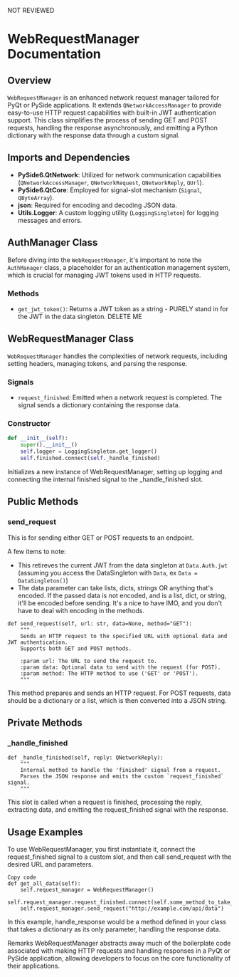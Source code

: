 NOT REVIEWED

# WebRequestManager Documentation

## Overview

`WebRequestManager` is an enhanced network request manager tailored for PyQt or PySide applications. It extends `QNetworkAccessManager` to provide easy-to-use HTTP request capabilities with built-in JWT authentication support. This class simplifies the process of sending GET and POST requests, handling the response asynchronously, and emitting a Python dictionary with the response data through a custom signal.

## Imports and Dependencies

- **PySide6.QtNetwork**: Utilized for network communication capabilities (`QNetworkAccessManager`, `QNetworkRequest`, `QNetworkReply`, `QUrl`).
- **PySide6.QtCore**: Employed for signal-slot mechanism (`Signal`, `QByteArray`).
- **json**: Required for encoding and decoding JSON data.
- **Utils.Logger**: A custom logging utility (`LoggingSingleton`) for logging messages and errors.

## AuthManager Class

Before diving into the `WebRequestManager`, it's important to note the `AuthManager` class, a placeholder for an authentication management system, which is crucial for managing JWT tokens used in HTTP requests.

### Methods

- `get_jwt_token()`: Returns a JWT token as a string - PURELY stand in for the JWT in the data singleton. DELETE ME

## WebRequestManager Class

`WebRequestManager` handles the complexities of network requests, including setting headers, managing tokens, and parsing the response.

### Signals

- `request_finished`: Emitted when a network request is completed. The signal sends a dictionary containing the response data.

### Constructor

```python
def __init__(self):
    super().__init__()
    self.logger = LoggingSingleton.get_logger()
    self.finished.connect(self._handle_finished)
```
Initializes a new instance of WebRequestManager, setting up logging and connecting the internal finished signal to the _handle_finished slot.

## Public Methods
### send_request

This is for sending either GET or POST requests to an endpoint.

A few items to note:
 - This retireves the current JWT from the data singleton at `Data.Auth.jwt` (assuming you access the DataSingleton with `Data`, ex `Data = DataSingleton()`)
 - The data parameter can take lists, dicts, strings OR anything that's encoded. If the passed data is not encoded, and is a list, dict, or string, it'll be encoded before sending. It's a nice to have IMO, and you don't have to deal with encoding in the methods. 

```
def send_request(self, url: str, data=None, method="GET"):
    """
    Sends an HTTP request to the specified URL with optional data and JWT authentication.
    Supports both GET and POST methods.

    :param url: The URL to send the request to.
    :param data: Optional data to send with the request (for POST).
    :param method: The HTTP method to use ('GET' or 'POST').
    """
```
This method prepares and sends an HTTP request. For POST requests, data should be a dictionary or a list, which is then converted into a JSON string.

## Private Methods

### _handle_finished
```
def _handle_finished(self, reply: QNetworkReply):
    """
    Internal method to handle the 'finished' signal from a request.
    Parses the JSON response and emits the custom `request_finished` signal.
    """
```

This slot is called when a request is finished, processing the reply, extracting data, and emitting the request_finished signal with the response.

## Usage Examples

To use WebRequestManager, you first instantiate it, connect the request_finished signal to a custom slot, and then call send_request with the desired URL and parameters.

```
Copy code
def get_all_data(self):
    self.request_manager = WebRequestManager()
    self.request_manager.request_finished.connect(self.some_method_to_take_the_data)
    self.request_manager.send_request("http://example.com/api/data")

```

In this example, handle_response would be a method defined in your class that takes a dictionary as its only parameter, handling the response data.

Remarks
WebRequestManager abstracts away much of the boilerplate code associated with making HTTP requests and handling responses in a PyQt or PySide application, allowing developers to focus on the core functionality of their applications.